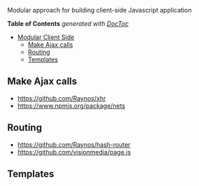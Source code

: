 Modular approach for building client-side Javascript application

**Table of Contents**  *generated with [DocToc](http://doctoc.herokuapp.com/)*

- [Modular Client Side](#user-content-modular-client-side)
  - [Make Ajax calls](#user-content-make-ajax-calls)
  - [Routing](#user-content-routing)
  - [Templates](#user-content-templates)

## Make Ajax calls

* https://github.com/Raynos/xhr
* https://www.npmjs.org/package/nets

## Routing

* https://github.com/Raynos/hash-router
* https://github.com/visionmedia/page.js

## Templates


